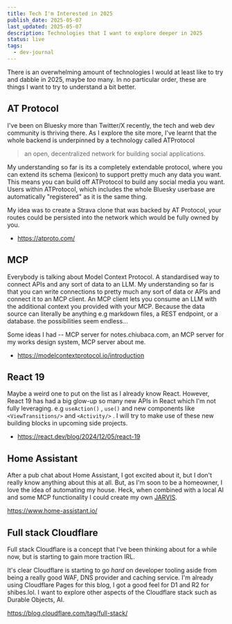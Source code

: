```yaml
---
title: Tech I'm Interested in 2025
publish_date: 2025-05-07
last_updated: 2025-05-07
description: Technologies that I want to explore deeper in 2025
status: live
tags:
  - dev-journal
---
```

There is an overwhelming amount of technologies I would at least like to try and dabble in 2025, maybe _too_ many. In no particular order, these are things I want to try to understand a bit better.


## AT Protocol

I've been on Bluesky more than Twitter/X recently, the tech and web dev community is thriving there. As I explore the site more, I've learnt that the whole backend is underpinned by a technology called ATProtocol

> an open, decentralized network for building social applications. 

My understanding so far is its a completely extendable protocol, where you can extend its schema (lexicon) to support pretty much any data you want. This means you can build off ATProtocol to build any social media you want. Users within ATProtocol, which includes the whole Bluesky userbase are automatically "registered" as it is the same thing.

My idea was to create a Strava clone that was backed by AT Protocol, your routes could be persisted into the network which would be fully owned by you.

- https://atproto.com/

## MCP

Everybody is talking about Model Context Protocol. A standardised way to connect APIs and any sort of data to an LLM. My understanding so far is that you can write connections to pretty much any sort of data or APIs and connect it to an MCP client. An MCP client lets you consume an LLM with the additional context you provided with your MCP. Because the data source can literally be anything e.g markdown files, a REST endpoint, or a database. the possibilities seem endless...

Some ideas I had --  MCP server for notes.chiubaca.com, an MCP server for my works design system, MCP server about me.

- https://modelcontextprotocol.io/introduction


## React 19

Maybe a weird one to put on the list as I already know React. However, React 19 has had a big glow-up so many new APIs in React which I'm not fully leveraging. e.g `useAction()`  , `use()`  and new components like `<ViewTransitions/>` and `<Activity/>` . I will try to make use of these new building blocks in upcoming side projects.  

- https://react.dev/blog/2024/12/05/react-19

## Home Assistant

After a pub chat about Home Assistant, I got excited about it, but I don't really know anything about this at all. But, as I'm soon to be a homeowner, I love the idea of automating my house. Heck, when combined with a local AI and some MCP functionality I could create my own [JARVIS](https://en.wikipedia.org/wiki/J.A.R.V.I.S.).

https://www.home-assistant.io/ 


## Full stack Cloudflare

Full stack Cloudflare is a concept that I've been thinking about for a while now, but is starting to gain more traction IRL.

It's clear Cloudflare is starting to go _hard_ on developer tooling aside from being a really good WAF, DNS provider and caching service. I'm already using Cloudflare Pages for this blog, I got a good feel for D1 and R2 for shibes.lol. I want to explore other aspects of the Cloudflare stack such as Durable Objects, AI.

https://blog.cloudflare.com/tag/full-stack/